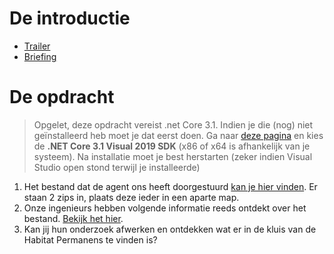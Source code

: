 
# De introductie

* [Trailer](https://ap.cloud.panopto.eu/Panopto/Pages/Viewer.aspx?id=7e6d838d-eee3-4a67-b68e-abab015f8c9a)
* [Briefing](https://ap.cloud.panopto.eu/Panopto/Pages/Viewer.aspx?id=a8a5cead-6ac8-47d7-b5fe-abab015f92c9)

# De opdracht
> Opgelet, deze opdracht vereist .net Core 3.1. Indien je die (nog) niet geïnstalleerd heb moet je dat eerst doen. Ga naar [deze pagina](https://dotnet.microsoft.com/download/visual-studio-sdks?utm_source=getdotnetsdk&utm_medium=referral) en kies de **.NET Core 3.1 Visual 2019 SDK** (x86 of x64 is afhankelijk van je systeem). Na installatie moet je best herstarten (zeker indien Visual Studio open stond terwijl je installeerde)


1. Het bestand dat de agent ons heeft doorgestuurd [kan je hier vinden](../assets/9_interfaces/FOUNDINVAULT.zip). Er staan 2 zips in, plaats deze ieder in een aparte map.
2. Onze ingenieurs hebben volgende informatie reeds ontdekt over het bestand. [Bekijk het hier](https://ap.cloud.panopto.eu/Panopto/Pages/Viewer.aspx?id=38abbe8b-316c-4da9-9e57-abab015d6115).
3. Kan jij hun onderzoek afwerken en ontdekken wat er in de kluis van de Habitat Permanens te vinden is?